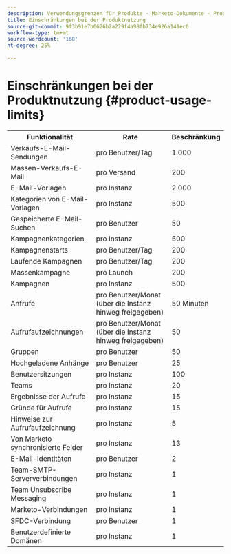 ```yaml
---
description: Verwendungsgrenzen für Produkte - Marketo-Dokumente - Produktdokumentation
title: Einschränkungen bei der Produktnutzung
source-git-commit: 9f3b91e7b0626b2a229f4a98fb734e926a141ec0
workflow-type: tm+mt
source-wordcount: '168'
ht-degree: 25%

---
```


# Einschränkungen bei der Produktnutzung {#product-usage-limits}

<table>
  <th>Funktionalität</th>
  <th>Rate</th>
  <th>Beschränkung</th>
 <tr>
  <td>Verkaufs-E-Mail-Sendungen</td>
  <td>pro Benutzer/Tag</td>
  <td>1.000</td>
 </tr>
 <tr>
  <td>Massen-Verkaufs-E-Mail</td>
  <td>pro Versand</td>
  <td>200</td>
 </tr>
 <tr>
  <td>E-Mail-Vorlagen</td>
  <td>pro Instanz</td>
  <td>2.000</td>
 </tr>
 <tr>
  <td>Kategorien von E-Mail-Vorlagen</td>
  <td>pro Instanz</td>
  <td>500</td>
 </tr>
 <tr>
  <td>Gespeicherte E-Mail-Suchen</td>
  <td>pro Benutzer</td>
  <td>50</td>
 </tr>
 <tr>
  <td>Kampagnenkategorien</td>
  <td>pro Instanz</td>
  <td>500</td>
 </tr>
 <tr>
  <td>Kampagnenstarts</td>
  <td>pro Benutzer/Tag</td>
  <td>200</td>
 </tr>
 <tr>
  <td>Laufende Kampagnen</td>
  <td>pro Benutzer/Tag</td>
  <td>200</td>
 </tr>
 <tr>
  <td>Massenkampagne</td>
  <td>pro Launch</td>
  <td>200</td>
 </tr>
 <tr>
  <td>Kampagnen</td>
  <td>pro Instanz</td>
  <td>500</td>
 </tr>
  <td>Anfrufe</td>
  <td>pro Benutzer/Monat (über die Instanz hinweg freigegeben)</td>
  <td>50 Minuten</td>
 </tr>
 <tr>
  <td>Aufrufaufzeichnungen</td>
  <td>pro Benutzer/Monat (über die Instanz hinweg freigegeben)</td>
  <td>50</td>
 </tr>
 <tr>
  <td>Gruppen</td>
  <td>pro Benutzer</td>
  <td>50</td>
 </tr>
 <tr>
  <td>Hochgeladene Anhänge</td>
  <td>pro Benutzer</td>
  <td>25</td>
 </tr>
 <tr>
  <td>Benutzersitzungen</td>
  <td>pro Instanz</td>
  <td>100</td>
 </tr>
 <tr>
  <td>Teams</td>
  <td>pro Instanz</td>
  <td>20</td>
 </tr>
 <tr>
  <td>Ergebnisse der Aufrufe</td>
  <td>pro Instanz</td>
  <td>15</td>
 </tr>
 <tr>
  <td>Gründe für Aufrufe</td>
  <td>pro Instanz</td>
  <td>15</td>
 </tr>
 <tr>
  <td>Hinweise zur Aufrufaufzeichnung</td>
  <td>pro Instanz</td>
  <td>5</td>
 </tr>
 <tr>
  <td>Von Marketo synchronisierte Felder</td>
  <td>pro Instanz</td>
  <td>13</td>
 </tr>
  <td>E-Mail-Identitäten</td>
  <td>pro Benutzer</td>
  <td>2</td>
 </tr>
 <tr>
  <td>Team-SMTP-Serververbindungen</td>
  <td>pro Instanz</td>
  <td>1</td>
 </tr>
 <tr>
  <td>Team Unsubscribe Messaging</td>
  <td>pro Instanz</td>
  <td>1</td>
 </tr>
 <tr>
  <td>Marketo-Verbindungen</td>
  <td>pro Instanz</td>
  <td>1</td>
 </tr>
 <tr>
  <td>SFDC-Verbindung</td>
  <td>pro Benutzer</td>
  <td>1</td>
 </tr>
 <tr>
  <td>Benutzerdefinierte Domänen</td>
  <td>pro Instanz</td>
  <td>1</td>
 </tr>
</table>
